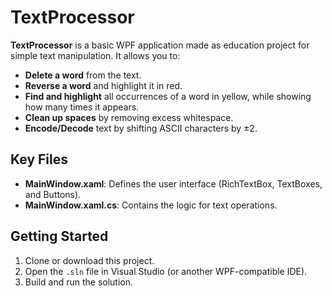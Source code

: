 # TextProcessor

**TextProcessor** is a basic WPF application made as education project for simple text manipulation. It allows you to:
- **Delete a word** from the text.
- **Reverse a word** and highlight it in red.
- **Find and highlight** all occurrences of a word in yellow, while showing how many times it appears.
- **Clean up spaces** by removing excess whitespace.
- **Encode/Decode** text by shifting ASCII characters by ±2.

## Key Files
- **MainWindow.xaml**: Defines the user interface (RichTextBox, TextBoxes, and Buttons).
- **MainWindow.xaml.cs**: Contains the logic for text operations.

## Getting Started
1. Clone or download this project.
2. Open the `.sln` file in Visual Studio (or another WPF-compatible IDE).
3. Build and run the solution.
